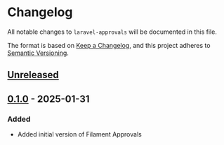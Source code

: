 # Changelog

All notable changes to `laravel-approvals` will be documented in this file.

The format is based on [Keep a Changelog](https://keepachangelog.com/en/1.1.0/),
and this project adheres to [Semantic Versioning](https://semver.org/spec/v2.0.0.html).

## [Unreleased]

## [0.1.0] - 2025-01-31
### Added
- Added initial version of Filament Approvals

[unreleased]: https://github.com/martinpetricko/filament-approvals/compare/v0.1.0...HEAD
[0.1.0]: https://github.com/martinpetricko/filament-approvals/releases/tag/v0.1.0
